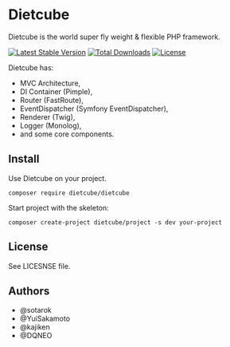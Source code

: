 Dietcube
=========

Dietcube is the world super fly weight & flexible PHP framework.

[![Latest Stable Version](https://poser.pugx.org/dietcube/dietcube/v/stable)](https://packagist.org/packages/dietcube/dietcube)
[![Total Downloads](https://poser.pugx.org/dietcube/dietcube/downloads)](https://packagist.org/packages/dietcube/dietcube)
[![License](https://poser.pugx.org/dietcube/dietcube/license)](https://packagist.org/packages/dietcube/dietcube)

Dietcube has:

* MVC Architecture,
* DI Container (Pimple),
* Router (FastRoute),
* EventDispatcher (Symfony EventDispatcher),
* Renderer (Twig),
* Logger (Monolog),
* and some core components.


Install
---------

Use Dietcube on your project.

```
composer require dietcube/dietcube
```

Start project with the skeleton:

```
composer create-project dietcube/project -s dev your-project
```

License
---------

See LICESNSE file.

Authors
---------

* @sotarok
* @YuiSakamoto
* @kajiken
* @DQNEO
